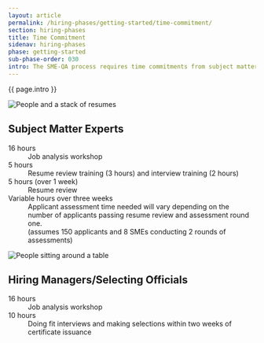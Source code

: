 ```yaml
---
layout: article
permalink: /hiring-phases/getting-started/time-commitment/
section: hiring-phases
title: Time Commitment
sidenav: hiring-phases
phase: getting-started
sub-phase-order: 030
intro: The SME-QA process requires time commitments from subject matter experts, hiring managers/selection officials, and HR specialists.
---
```


<p class="usa-intro">
  {{ page.intro }}
</p>

<div class="grid-container chp-card-container">
  <div class="grid-row">
    <div class="chp-card">
      <div class="chp-card__figure">
        <img src="{{ site.baseurl }}/assets/img/icon-resume-review.png" alt="People and a stack of resumes" />
      </div>
      <div class="chp-card__body">
        <h2 class="chp-card__header">
          Subject Matter Experts
        </h2>
        <dl class="chp-time-commitment">
          <dt class="chp-time-commitment__hours">16 hours</dt>
          <dd class="chp-time-commitment__phase">Job analysis workshop</dd>
          <dt class="chp-time-commitment__hours">5 hours</dt>
          <dd class="chp-time-commitment__phase">Resume review training (3 hours) and interview training (2 hours)</dd>
          <dt class="chp-time-commitment__hours">5 hours (over 1 week)</dt>
          <dd class="chp-time-commitment__phase">Resume review</dd>
          <dt class="chp-time-commitment__hours">Variable hours over three weeks</dt>
          <dd class="chp-time-commitment__phase">
            Applicant assessment time needed will vary depending on the number of applicants passing resume review and assessment round one.
            <div class="chp-time-commitment__paren">
              (assumes 150 applicants and 8 SMEs conducting 2 rounds of assessments)
            </div>
          </dd>
        </dl>
      </div>
    </div>
  </div>
  <div class="grid-row">
    <div class="chp-card">
      <div class="chp-card__figure">
        <img src="{{ site.baseurl }}/assets/img/icon-job-analysis-workshop.png" alt="People sitting around a table" />
      </div>
      <div class="chp-card__body">
        <h2 class="chp-card__header">
          Hiring Managers/Selecting Officials
        </h2>
        <dl class="chp-time-commitment">
          <dt class="chp-time-commitment__hours">16 hours</dt>
          <dd class="chp-time-commitment__phase">Job analysis workshop</dd>
          <dt class="chp-time-commitment__hours">10 hours</dt>
          <dd class="chp-time-commitment__phase">
            Doing fit interviews and making selections within two weeks of certificate issuance
          </dd>
        </dl>
      </div>
    </div>
  </div>
</div>
